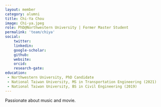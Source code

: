 ```yaml
---
layout: member
category: alumni
title: Chi-Ya Chou
image: Chi-ya.jpeg
role: PhD@Northwestern University | Former Master Student
permalink: 'team/chiya'
social:
    twitter: 
    linkedin: 
    google-scholar: 
    github: 
    website: 
    orcid: 
    research-gate: 
education:
 - Northwestern University, PhD Candidate
 - National Taiwan University, MS in Transportation Engineering (2021)
 - National Taiwan University, BS in Civil Engineering (2019)
---
```


Passionate about music and movie.
